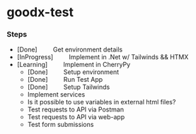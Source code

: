 # goodx-test

### Steps
 - [Done] &emsp;&emsp; Get environment details
 - [InProgress] &emsp;&emsp; Implement in .Net w/ Tailwinds && HTMX
 - [Learning] &emsp;&emsp; Implement in CherryPy
    - [Done] &emsp;&emsp; Setup environment
    - [Done] &emsp;&emsp; Run Test App
    - [Done] &emsp;&emsp; Setup Tailwinds
    - Implement services
    - Is it possible to use variables in external html files?
    - Test requests to API via Postman
    - Test requests to API via web-app
    - Test form submissions